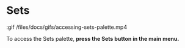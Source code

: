 # Sets

:gif /files/docs/gifs/accessing-sets-palette.mp4

To access the Sets palette, **press the Sets button in the main menu.**
